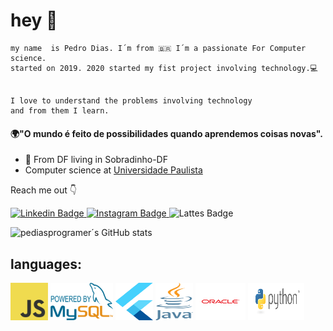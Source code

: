 # hey 👋
	
	my name  is Pedro Dias. I´m from 🇧🇷 I´m a passionate For Computer science.   
	started on 2019. 2020 started my fist project involving technology.💻 

		  
	I love to understand the problems involving technology   
	and from them I learn.

#### 🌍"O mundo é feito de possibilidades quando aprendemos coisas novas".

- 📍 From DF living in Sobradinho-DF
-   Computer science at [Universidade Paulista ](https://www.unip.br/)

Reach me out 👇

[
![Linkedin Badge](https://img.shields.io/badge/-Linkedin-blue?style=flat-square&logo=Linkedin&logoColor=white&link=https://www.linkedin.com/in/pedro-dias-pereira-5%C2%B0-904a48198?lipi=urn%3Ali%3Apage%3Ad_flagship3_profile_view_base_contact_details%3BEhZKiyQZQbGnlYd8q3gfjQ%3D%3D)
](https://www.linkedin.com/in/pedro-dias-pereira-5%C2%B0-904a48198?lipi=urn%3Ali%3Apage%3Ad_flagship3_profile_view_base_contact_details%3BEhZKiyQZQbGnlYd8q3gfjQ%3D%3D) [![Instagram Badge](https://img.shields.io/badge/-Instagram-violet?style=flat-square&logo=Instagram&logoColor=white&link=https://www.instagram.com/pedrodiaasx123/)
](https://www.instagram.com/pedrodiaasx123/)
![Lattes Badge](https://img.shields.io/badge/-lattes.CNPQ-red?style=flat-square&logo=lattes&logoColor=white&link=http://lattes.cnpq.br/5133436807967390)


![pediasprogramer´s GitHub stats](https://github-readme-stats.vercel.app/api?username=pediasprogramer&show_icons=true&theme=radical)

<h2>languages:</h2>


<img src="https://github.com/pediasprogramer/pediasprogramer/blob/main/JavaScript-logo.png" width=60 height=60 alt="js">  <img src="https://github.com/pediasprogramer/pediasprogramer/blob/main/MySQL-logo.png" width=100 height=60 alt="ms">  <img src="https://github.com/pediasprogramer/pediasprogramer/blob/main/flutter-logo.svg" width=60 height=60 alt="ms">  <img src="https://github.com/pediasprogramer/pediasprogramer/blob/main/java-logo.png" width=60 height=60 alt="ms">  <img src="https://github.com/pediasprogramer/pediasprogramer/blob/main/oracle-logo.png" width=80 height=60 alt="ms">  <img src="https://github.com/pediasprogramer/pediasprogramer/blob/main/python-logo.png" width=90 height=60 alt="ms">
<!--

Here are some ideas to get you started:

- 🔭 I’m currently working on ...
- 🌱 I’m currently learning ...
- 👯 I’m looking to collaborate on ...
- 🤔 I’m looking for help with ...
- 💬 Ask me about ...
- 📫 How to reach me: ...
- 😄 Pronouns: ...
- ⚡ Fun fact: ...
-->

